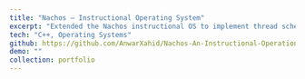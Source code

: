 ```yaml
---
title: "Nachos – Instructional Operating System"
excerpt: "Extended the Nachos instructional OS to implement thread scheduling, virtual memory, and file system operations."
tech: "C++, Operating Systems"
github: https://github.com/AnwarXahid/Nachos-An-Instructional-Operation-System
demo: ""
collection: portfolio
---
```


